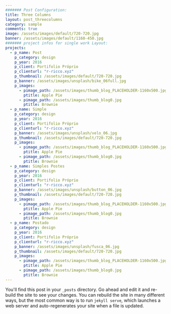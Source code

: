 ```yaml
---
####### Post Configuration:
title: Three Columns
layout: post_threecolumns
category: sample
comments: true
image: /assets/images/default/720-720.jpg
banner: /assets/images/default/1160-450.jpg
####### project infos for single work Layout:
projects:
  - p_name: Post
    p_category: design
    p_year: 2016
    p_client: Portifolio Próprio
    p_clienturl: "r-ricco.xyz"
    p_thumbnail: /assets/images/default/720-720.jpg
    p_banner: /assets/images/unsplash/bike_06full.jpg
    p_images:
      - pimage_path: /assets/images/thumb_blog_PLACEHOLDER-1160x500.jpg
        ptitle: Apple Pie
      - pimage_path: /assets/images/thumb_blog0.jpg
        ptitle: Brownie
  - p_name: Simple
    p_category: design
    p_year: 2016
    p_client: Portifolio Próprio
    p_clienturl: "r-ricco.xyz"
    p_banner: /assets/images/unsplash/velo_06.jpg
    p_thumbnail: /assets/images/default/720-720.jpg
    p_images:
      - pimage_path: /assets/images/thumb_blog_PLACEHOLDER-1160x500.jpg
        ptitle: Apple Pie
      - pimage_path: /assets/images/thumb_blog0.jpg
        ptitle: Brownie
  - p_name: Simples Postes
    p_category: design
    p_year: 2016
    p_client: Portifolio Próprio
    p_clienturl: "r-ricco.xyz"
    p_banner: /assets/images/unsplash/button_06.jpg
    p_thumbnail: /assets/images/default/720-720.jpg
    p_images:
      - pimage_path: /assets/images/thumb_blog_PLACEHOLDER-1160x500.jpg
        ptitle: Apple Pie
      - pimage_path: /assets/images/thumb_blog0.jpg
        ptitle: Brownie
  - p_name: Postado
    p_category: design
    p_year: 2016
    p_client: Portifolio Próprio
    p_clienturl: "r-ricco.xyz"
    p_banner: /assets/images/unsplash/fusca_06.jpg
    p_thumbnail: /assets/images/default/720-720.jpg
    p_images:
      - pimage_path: /assets/images/thumb_blog_PLACEHOLDER-1160x500.jpg
        ptitle: Apple Pie
      - pimage_path: /assets/images/thumb_blog0.jpg
        ptitle: Brownie
---
```

You'll find this post in your `_posts` directory. Go ahead and edit it and re-build
the site to see your changes. You can rebuild the site in many different ways, but
the most common way is to run `jekyll serve`, which launches a web server and
auto-regenerates your site when a file is updated.
